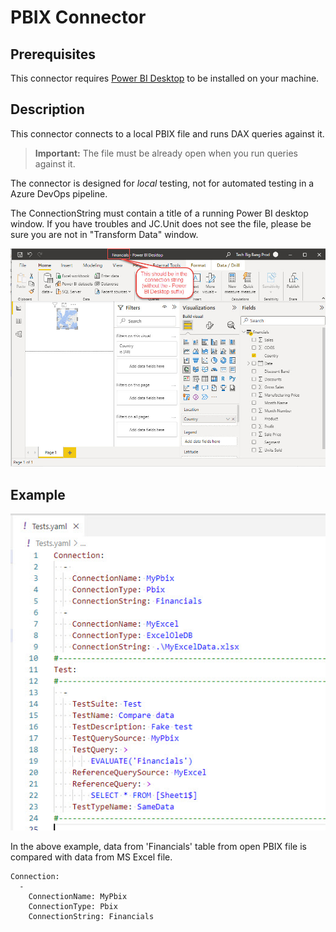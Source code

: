 # PBIX Connector

## Prerequisites

This connector requires [Power BI Desktop](https://powerbi.microsoft.com/en-us/desktop/) to be installed on your machine.


## Description

This connector connects to a local PBIX file and runs DAX queries against it.

> **Important:** The file must be already open when you run queries against it. 

The connector is designed for *local* testing, not for automated testing in a Azure DevOps pipeline.

The ConnectionString must contain a title of a running Power BI desktop window. If you have troubles and JC.Unit does not see the file, please be sure you are not in "Transform Data" window.

![Power BI desktop window title](../../Images/media/pbix-example.jpg)

## Example

![PBIX Connector](../../Images/media/pbix-connector.jpg)

In the above example, data from 'Financials' table from open PBIX file is compared with data from MS Excel file.

~~~~~~~~~~~~~~~~~~~~~~~~~~~~~~~~~~~~~~~~~~~~~~~~~~~~~~~~~~~~~~~~~~~~~~~~~~~~~
Connection:
  - 
    ConnectionName: MyPbix
    ConnectionType: Pbix
    ConnectionString: Financials
~~~~~~~~~~~~~~~~~~~~~~~~~~~~~~~~~~~~~~~~~~~~~~~~~~~~~~~~~~~~~~~~~~~~~~~~~~~~~    